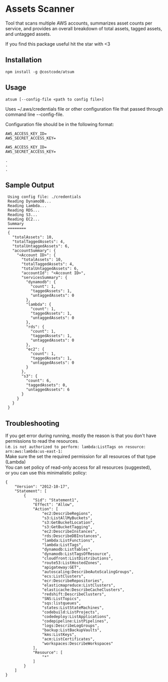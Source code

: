# Assets Scanner
Tool that scans multiple AWS accounts, summarizes asset counts per service, and provides an overall breakdown of total assets, tagged assets, and untagged assets.

If you find this package useful hit the star with <3

## Installation
```npm install -g @costcode/atsum```

## Usage
```atsum [--config-file <path to config file>]```

Uses ~/.aws/credentials file or other configuration file that passed through command line --config-file.  

Configuration file should be in the following format:
```
AWS_ACCESS_KEY_ID=
AWS_SECRET_ACCESS_KEY=

AWS_ACCESS_KEY_ID=
AWS_SECRET_ACCESS_KEY=

.
.
.
```

## Sample Output

```
 Using config file: ./credentials
 Reading DynamoDB...
 Reading Lambda...
 Reading RDS...
 Reading S3...
 Reading EC2...
 Summary
 ========
 {
   "totalAssets": 10,
   "totalTaggedAssets": 4,
   "totalUntaggedAssets": 6,
   "accountSummary": {
     "<Account ID>": {
       "totalAssets": 10,
       "totalTaggedAssets": 4,
       "totalUntaggedAssets": 6,
       "accountId": "<Account ID>",
       "servicesSummary": {
         "dynamodb": {
           "count": 1,
           "taggedAssets": 1,
           "untaggedAssets": 0
         },
         "lambda": {
           "count": 1,
           "taggedAssets": 1,
           "untaggedAssets": 0
         },
         "rds": {
           "count": 1,
           "taggedAssets": 1,
           "untaggedAssets": 0
         },
         "ec2": {
           "count": 1,
           "taggedAssets": 1,
           "untaggedAssets": 0
         }
       },
       "s3": {
         "count": 6,
         "taggedAssets": 0,
         "untaggedAssets": 6
       }
     }
   }
 }
```
## Troubleshooting
If you get error during running, mostly the reason is that you don't have permissions to read the resources.  
i.e. ```is not authorized to perform: lambda:ListTags on resource: arn:aws:lambda:us-east-1:```  
Make sure the set the required permission for all resources of that type (Lambda)  
You can set policy of read-only access for all resources (suggested),  
or you can use this minimalistic policy:
```
{
    "Version": "2012-10-17",
    "Statement": [
        {
            "Sid": "Statement1",
            "Effect": "Allow",
            "Action": [
                "ec2:DescribeRegions",
                "s3:ListAllMyBuckets",
                "s3:GetBucketLocation",
                "s3:GetBucketTagging",
                "ec2:DescribeInstances",
                "rds:DescribeDBInstances",
                "lambda:ListFunctions",
                "lambda:ListTags",
                "dynamodb:ListTables",
                "dynamodb:ListTagsOfResource",
                "cloudfront:ListDistributions",
                "route53:ListHostedZones",
                "apigateway:GET",
                "autoscaling:DescribeAutoScalingGroups",
                "ecs:ListClusters",
                "ecr:DescribeRepositories",
                "elasticmapreduce:ListClusters",
                "elasticache:DescribeCacheClusters",
                "redshift:DescribeClusters",
                "SNS:ListTopics",
                "sqs:listqueues",
                "states:ListStateMachines",
                "codebuild:ListProjects",
                "codedeploy:ListApplications",
                "codepipeline:ListPipelines",
                "logs:DescribeLogGroups",
                "backup:ListBackupVaults",
                "kms:ListKeys",
                "acm:ListCertificates",
                "workspaces:DescribeWorkspaces"
            ],
            "Resource": [
                "*"
            ]
        }
    ]
}
```